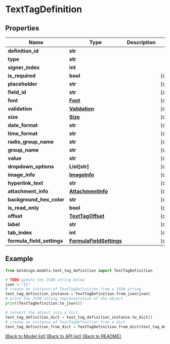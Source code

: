 # TextTagDefinition


## Properties

Name | Type | Description | Notes
------------ | ------------- | ------------- | -------------
**definition_id** | **str** |  | 
**type** | **str** |  | 
**signer_index** | **int** |  | 
**is_required** | **bool** |  | [optional] 
**placeholder** | **str** |  | [optional] 
**field_id** | **str** |  | [optional] 
**font** | [**Font**](Font.md) |  | [optional] 
**validation** | [**Validation**](Validation.md) |  | [optional] 
**size** | [**Size**](Size.md) |  | [optional] 
**date_format** | **str** |  | [optional] 
**time_format** | **str** |  | [optional] 
**radio_group_name** | **str** |  | [optional] 
**group_name** | **str** |  | [optional] 
**value** | **str** |  | [optional] 
**dropdown_options** | **List[str]** |  | [optional] 
**image_info** | [**ImageInfo**](ImageInfo.md) |  | [optional] 
**hyperlink_text** | **str** |  | [optional] 
**attachment_info** | [**AttachmentInfo**](AttachmentInfo.md) |  | [optional] 
**background_hex_color** | **str** |  | [optional] 
**is_read_only** | **bool** |  | [optional] 
**offset** | [**TextTagOffset**](TextTagOffset.md) |  | [optional] 
**label** | **str** |  | [optional] 
**tab_index** | **int** |  | [optional] 
**formula_field_settings** | [**FormulaFieldSettings**](FormulaFieldSettings.md) |  | [optional] 

## Example

```python
from boldsign.models.text_tag_definition import TextTagDefinition

# TODO update the JSON string below
json = "{}"
# create an instance of TextTagDefinition from a JSON string
text_tag_definition_instance = TextTagDefinition.from_json(json)
# print the JSON string representation of the object
print(TextTagDefinition.to_json())

# convert the object into a dict
text_tag_definition_dict = text_tag_definition_instance.to_dict()
# create an instance of TextTagDefinition from a dict
text_tag_definition_from_dict = TextTagDefinition.from_dict(text_tag_definition_dict)
```
[[Back to Model list]](../README.md#documentation-for-models) [[Back to API list]](../README.md#documentation-for-api-endpoints) [[Back to README]](../README.md)


